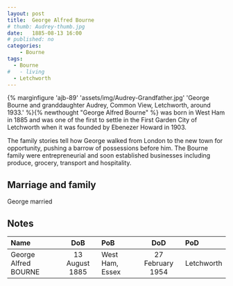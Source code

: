 ```yaml
---
layout: post
title:  George Alfred Bourne
# thumb: Audrey-thumb.jpg
date:   1885-08-13 16:00
# published: no
categories: 
    - Bourne
tags:
  - Bourne
#   - living
  - Letchworth
---
```

{% marginfigure 'ajb-89' 'assets/img/Audrey-Grandfather.jpg' 'George Bourne and granddaughter Audrey, Common View, Letchworth, around 1933.'  %}{% newthought "George Alfred Bourne" %} was born in West Ham in 1885 and was one of the first to settle in the First Garden City of Letchworth when it was founded by Ebenezer Howard in 1903. 
<!--more-->

The family stories tell how George walked from London to the new town for opportunity, pushing a barrow of possessions before him. The Bourne family were entrepreneurial and soon established businesses including produce, grocery, transport and hospitality.

## Marriage and family
George married 

## Notes

Name|DoB|PoB|DoD|PoD
:---|:-:|:--|:-:|:--
George Alfred BOURNE|13 August 1885|West Ham, Essex|27 February 1954|Letchworth